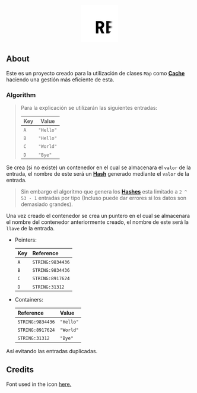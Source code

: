 <div align="center">
    <br />
    <p>
        <img src="https://raw.githubusercontent.com/theMarzon/re.bowl/main/assets/icon.svg" width="100" /></a>
    </p>
</div>

## About

Este es un proyecto creado para la utilización de clases `Map` como [**Cache**](https://en.wikipedia.org/wiki/Cache_(computing)) haciendo una gestión más eficiente de esta.

### Algorithm

> Para la explicación se utilizarán las siguientes entradas:
>
> | Key | Value     |
> |-----|-----------|
> | `A` | `"Hello"` |
> | `B` | `"Hello"` |
> | `C` | `"World"` |
> | `D` | `"Bye"`   |

Se crea (si no existe) un contenedor en el cual se almacenara el `valor` de la entrada, el nombre de este será un [**Hash**](https://en.wikipedia.org/wiki/Hash_function) generado mediante el `valor` de la entrada.

> Sin embargo el algoritmo que genera los [**Hashes**](https://en.wikipedia.org/wiki/Hash_function) esta limitado a `2 ^ 53 - 1` entradas por tipo (Incluso puede dar errores si los datos son demasiado grandes).

Una vez creado el contenedor se crea un puntero en el cual se almacenara el nombre del contenedor anteriormente creado, el nombre de este será la `llave` de la entrada.

- Pointers:

    | Key | Reference        |
    |-----|------------------|
    | `A` | `STRING:9834436` |
    | `B` | `STRING:9834436` |
    | `C` | `STRING:8917624` |
    | `D` | `STRING:31312`   |

- Containers:

    | Reference        | Value       |
    |------------------|-------------|
    | `STRING:9834436` | `"Hello"`   |
    | `STRING:8917624` | `"World"`   |
    | `STRING:31312`   | `"Bye"`     |

Así evitando las entradas duplicadas.

## Credits

Font used in the icon [here.](https://www.jetbrains.com/lp/mono)
